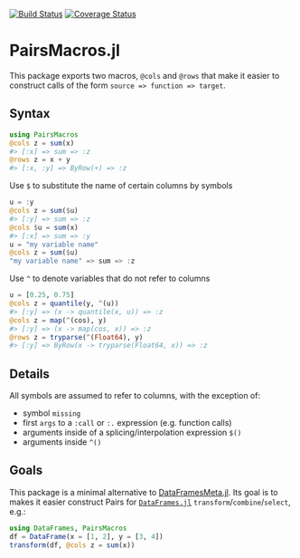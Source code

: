 [![Build Status](https://travis-ci.com/matthieugomez/PairsMacros.jl.svg?branch=master)](https://travis-ci.com/matthieugomez/PairsMacros.jl)
[![Coverage Status](https://coveralls.io/repos/matthieugomez/PairsMacros.jl/badge.svg?branch=master)](https://coveralls.io/r/matthieugomez/PairsMacros.jl?branch=master)

PairsMacros.jl
=============

This package exports two macros, `@cols` and `@rows` that make it easier to construct calls of the form `source => function => target`.

## Syntax
```julia
using PairsMacros
@cols z = sum(x)
#> [:x] => sum => :z
@rows z = x + y
#> [:x, :y] => ByRow(+) => :z
```

Use `$` to substitute the name of certain columns by symbols
```julia
u = :y
@cols z = sum($u)
#> [:y] => sum => :z
@cols $u = sum(x)
#> [:x] => sum => :y
u = "my variable name"
@cols z = sum($u)
"my variable name" => sum => :z
```

Use `^` to denote variables that do not refer to columns
```julia
u = [0.25, 0.75]
@cols z = quantile(y, ^(u))
#> [:y] => (x -> quantile(x, u)) => :z
@cols z = map(^(cos), y)
#> [:y] => (x -> map(cos, x)) => :z
@rows z = tryparse(^(Float64), y)
#> [:y] => ByRow(x -> tryparse(Float64, x)) => :z
```

## Details
All symbols are assumed to refer to columns, with the exception of:
- symbol `missing`
- first `args` to a `:call` or `:.` expression (e.g. function calls)
- arguments inside of a splicing/interpolation expression `$()`
- arguments inside  `^()`

## Goals
This package is a minimal alternative to [DataFramesMeta.jl](https://github.com/JuliaData/DataFramesMeta.jl). Its goal is to makes it easier construct Pairs for [`DataFrames.jl`](https://github.com/JuliaData/DataFrames.jl) `transform`/`combine`/`select`, e.g.:
```julia
using DataFrames, PairsMacros
df = DataFrame(x = [1, 2], y = [3, 4])
transform(df, @cols z = sum(x))
```
